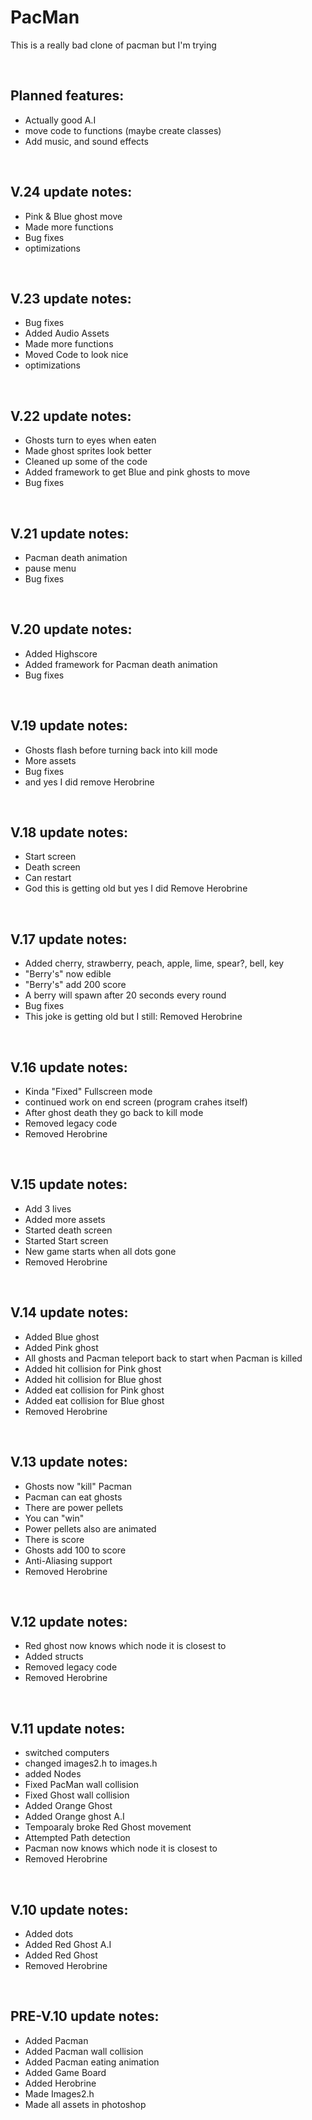 # PacMan

<p>This is a really bad clone of pacman but I'm trying</p>

<br>

Planned features:
-
- Actually good A.I
- move code to functions (maybe create classes)
- Add music, and sound effects

<br>

V.24
update notes:
-
- Pink & Blue ghost move
- Made more functions
- Bug fixes
- optimizations

<br>

V.23
update notes:
-
- Bug fixes
- Added Audio Assets 
- Made more functions
- Moved Code to look nice
- optimizations

<br>

V.22
update notes:
-
- Ghosts turn to eyes when eaten
- Made ghost sprites look better
- Cleaned up some of the code
- Added framework to get Blue and pink ghosts to move
- Bug fixes

<br>

V.21
update notes:
-
- Pacman death animation
- pause menu
- Bug fixes

<br>

V.20
update notes:
-
- Added Highscore
- Added framework for Pacman death animation
- Bug fixes

<br>

V.19
update notes:
-
- Ghosts flash before turning back into kill mode
- More assets
- Bug fixes
- and yes I did remove Herobrine

<br>

V.18
update notes:
-
- Start screen
- Death screen
- Can restart
- God this is getting old but yes I did Remove Herobrine

<br>

V.17
update notes:
-
- Added cherry, strawberry, peach, apple, lime, spear?, bell, key
- "Berry's" now edible
- "Berry's" add 200 score
- A berry will spawn after 20 seconds every round
- Bug fixes
- This joke is getting old but I still: Removed Herobrine

<br>

V.16
update notes:
-
- Kinda "Fixed" Fullscreen mode
- continued work on end screen (program crahes itself)
- After ghost death they go back to kill mode
- Removed legacy code
- Removed Herobrine

<br>

V.15
update notes:
-
- Add 3 lives
- Added more assets
- Started death screen
- Started Start screen
- New game starts when all dots gone
- Removed Herobrine

<br>

V.14
update notes:
-
- Added Blue ghost
- Added Pink ghost
- All ghosts and Pacman teleport back to start when Pacman is killed
- Added hit collision for Pink ghost
- Added hit collision for Blue ghost
- Added eat collision for Pink ghost
- Added eat collision for Blue ghost
- Removed Herobrine

<br>

V.13
update notes:
-
- Ghosts now "kill" Pacman
- Pacman can eat ghosts
- There are power pellets
- You can "win"
- Power pellets also are animated
- There is score
- Ghosts add 100 to score
- Anti-Aliasing support
- Removed Herobrine

<br>

V.12
update notes:
-
- Red ghost now knows which node it is closest to
- Added structs
- Removed legacy code
- Removed Herobrine

<br>

V.11
update notes:
-
- switched computers
- changed images2.h to images.h
- added Nodes
- Fixed PacMan wall collision
- Fixed Ghost wall collision
- Added Orange Ghost
- Added Orange ghost A.I
- Tempoaraly broke Red Ghost movement
- Attempted Path detection
- Pacman now knows which node it is closest to
- Removed Herobrine

<br>

V.10
update notes:
- 
- Added dots
- Added Red Ghost A.I
- Added Red Ghost
- Removed Herobrine

<br>

PRE-V.10
update notes:
- 
- Added Pacman
- Added Pacman wall collision
- Added Pacman eating animation
- Added Game Board
- Added Herobrine
- Made Images2.h
- Made all assets in photoshop
